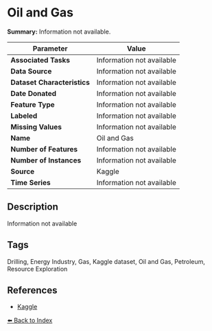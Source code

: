 # Oil and Gas

**Summary:** Information not available.

| Parameter | Value |
| --- | --- |
| **Associated Tasks** | Information not available |
| **Data Source** | Information not available |
| **Dataset Characteristics** | Information not available |
| **Date Donated** | Information not available |
| **Feature Type** | Information not available |
| **Labeled** | Information not available |
| **Missing Values** | Information not available |
| **Name** | Oil and Gas |
| **Number of Features** | Information not available |
| **Number of Instances** | Information not available |
| **Source** | Kaggle |
| **Time Series** | Information not available |

## Description

Information not available

## Tags

Drilling, Energy Industry, Gas, Kaggle dataset, Oil and Gas, Petroleum, Resource Exploration

## References

- [Kaggle](https://www.kaggle.com/datasets/raspberrypie/oil-and-gas)

[⬅️ Back to Index](../README.md)
